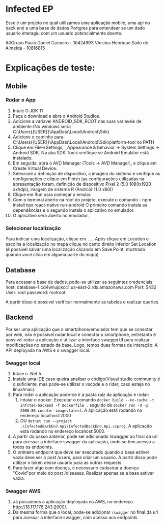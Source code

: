# Infected EP

Esse é um projeto no qual utilizamos uma aplicação mobile, uma api no back end e uma base de dados Portgres para entendeer se um dado usuario interagiu com um usuario potencialmente doente.

##Grupo
Paulo Daniel Carneiro - 10424993
Vinicius Henrique Saito de Almeida - 10816815

# Explicações de teste:
## Mobile
### Rodar o App
1. Intale O JDK 11
2. Faça o download e abra o Android Studios.
3. Adicione a variavel ANDROID_SDK_ROOT nas suas variaveis de ambiente.(No windows seria C:\Users\{{USER}}\AppData\Local\Android\Sdk)
4. Adicione o caminho para C:\Users\{{USER}}\AppData\Local\Android\Sdk\platform-tool no PATH
5. Clique em File->Settings, , Appearance & behavior -> System Settings -> Android SDK. 
Na aba SDK Tools verifique se Android Emulator está instalado.
6. Em seguida, abra o AVD Manager (Tools -> AVD Manager), e clique em Create Virtual Device.
7. Selecione a definição de dispositivo, a imagem do sistema e verifique as configurações e clique em Finish
(as configurações utilizadas na apresentação foram, 
definição de dispositivo Pixel 2 (5.0 1080x1920 xxhdpi), imagem de sistema R (Android 11.0 x86))
8. Clique em Run para começar a emular.
9. Com o terminal aberto na root do projeto, execute o comando -
npm install
npx react-native run-android
O primeiro comando instala as dependências e o segundo instala o aplicativo no emulador.
10. O aplicativo será aberto no emulador.

### Selecionar localização
Para indicar uma localização, clique em `...` 
Após clique em Location e escolha a localização no mapa 
clique no canto direito inferior Set Location
(é possivel salvar uma localização clicando em Save Point, mostrado quando voce clica em alguma parte do mapa)

## Database
Para acessar a base de dados, pode-se utilizar as seguintes credenciais:
host: database-1.cd4wnujqkcc1.us-east-2.rds.amazonaws.com
Port: 5432
User: root
password: rootroot

A partir disso é possivel verificar normalmente as tabelas e realizar queries.

## Backend
Por ser uma aplicação que o smartphone/emulador tem que se conectar por web, não é possivel rodar local e conectar o smartphone, entretanto é possivel rodar a aplicação e utilizar a interface swaggerUI para realizar modificações no estado da base. Logo, temos duas formas de interação: A API deployada na AWS e o swagger local.

### Swagger local

1. Intale o .Net 5.
2. Instale uma IDE caso queira analisar o código(Visual studio community é o suficiente, mas pode-se utilizar o vscode e o rider, caso esteja no linux/mac).
3. Para rodar a aplicação pode-se ir a pasta raiz da aplicação e rodar: 
   1. Intalar o docker. Executar o comando `docker build --no-cache -t infcted-backend -f Dockerfile .` seguido de `docker run -d -p 2000:80 counter-image:latest`. A aplicação está rodando no endereço localhost:2000
   2. OU `dotnet run --project .\InfectedBackEnd.Api\InfectedBackEnd.Api.csproj`. A aplicação está rodando no endereço locahost:5000.
4. A partir do passo anterior, pode ser adicionado /swagger ao final da url para acessar a interface swagger da aplicação, onde se tem acesso a todos os endpoints.
5. O primeiro endpoint que deve ser executado quando a base estiver vazia deve ser o post /users, para criar um usuario. A partir disso pode utilizar o token desse usuario para as outras requests. 
6. Para fazer algo com doençs, é necessario cadastrar a doença "Covid"por meio do post /diseases. Realizar apenas se a base estiver vazia.

### Swagger AWS

1. Já possuimos a aplicação deployada na AWS, no endereço http://18.117.176.243:2000/.
2. Da mesma forma que o local, pode-se adicionar `/swagger` no final da url para acessar a interface swagger, com acesso aos endpoints.
